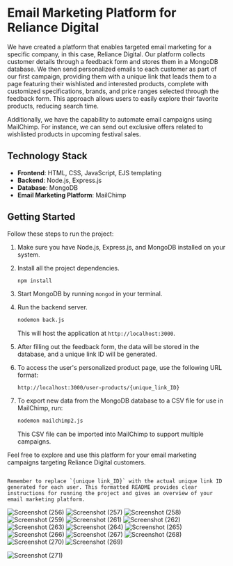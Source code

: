 
# Email Marketing Platform for Reliance Digital

We have created a platform that enables targeted email marketing for a specific company, in this case, Reliance Digital. Our platform collects customer details through a feedback form and stores them in a MongoDB database. We then send personalized emails to each customer as part of our first campaign, providing them with a unique link that leads them to a page featuring their wishlisted and interested products, complete with customized specifications, brands, and price ranges selected through the feedback form. This approach allows users to easily explore their favorite products, reducing search time.

Additionally, we have the capability to automate email campaigns using MailChimp. For instance, we can send out exclusive offers related to wishlisted products in upcoming festival sales.

## Technology Stack

- **Frontend**: HTML, CSS, JavaScript, EJS templating
- **Backend**: Node.js, Express.js
- **Database**: MongoDB
- **Email Marketing Platform**: MailChimp

## Getting Started

Follow these steps to run the project:

1. Make sure you have Node.js, Express.js, and MongoDB installed on your system.

2. Install all the project dependencies.

   ```bash
   npm install
   ```

3. Start MongoDB by running `mongod` in your terminal.

4. Run the backend server.

   ```bash
   nodemon back.js
   ```

   This will host the application at `http://localhost:3000`.

5. After filling out the feedback form, the data will be stored in the database, and a unique link ID will be generated.

6. To access the user's personalized product page, use the following URL format:

   `http://localhost:3000/user-products/{unique_link_ID}`

7. To export new data from the MongoDB database to a CSV file for use in MailChimp, run:

   ```bash
   nodemon mailchimp2.js
   ```

   This CSV file can be imported into MailChimp to support multiple campaigns.

Feel free to explore and use this platform for your email marketing campaigns targeting Reliance Digital customers.
```

Remember to replace `{unique link_ID}` with the actual unique link ID generated for each user. This formatted README provides clear instructions for running the project and gives an overview of your email marketing platform.
```





![Screenshot (256)](https://github.com/Bhanu0301/Email-marketing/assets/106879319/b7075c15-5c4e-4e16-9201-c85643217eac)
![Screenshot (257)](https://github.com/Bhanu0301/Email-marketing/assets/106879319/fbb87b79-a3f1-479a-a3a2-e33e6867fdeb)
![Screenshot (258)](https://github.com/Bhanu0301/Email-marketing/assets/106879319/8c34cb5e-9ee8-486d-b65f-756d0578e58a)
![Screenshot (259)](https://github.com/Bhanu0301/Email-marketing/assets/106879319/3b3b54ca-0f1f-4638-a554-5bfc3ca40dbc)
![Screenshot (261)](https://github.com/Bhanu0301/Email-marketing/assets/106879319/e3561c86-12e0-4672-9fbd-c3bf918041df)
![Screenshot (262)](https://github.com/Bhanu0301/Email-marketing/assets/106879319/c55ef75a-863c-41ca-bc8b-0eb4a38b12a6)
![Screenshot (263)](https://github.com/Bhanu0301/Email-marketing/assets/106879319/5879eac5-88ea-4750-81e9-94928435b6dc)
![Screenshot (264)](https://github.com/Bhanu0301/Email-marketing/assets/106879319/c13359ff-af3e-446a-9b2a-30c1fe5573be)
![Screenshot (265)](https://github.com/Bhanu0301/Email-marketing/assets/106879319/e848cc32-89b4-4ce2-9762-e76a12e78f98)
![Screenshot (266)](https://github.com/Bhanu0301/Email-marketing/assets/106879319/dc693bc1-c3cf-4117-b23b-013f0444f78a)
![Screenshot (267)](https://github.com/Bhanu0301/Email-marketing/assets/106879319/a7ab79ea-7967-42f3-88da-bfe88272bab4)
![Screenshot (268)](https://github.com/Bhanu0301/Email-marketing/assets/106879319/3d5473a1-80c2-458d-8cc6-5e6bbdc9e690)
![Screenshot (270)](https://github.com/Bhanu0301/Email-marketing/assets/106879319/de356f84-7438-4e9f-b240-9f67497a31f4)
![Screenshot (269)](https://github.com/Bhanu0301/Email-marketing/assets/106879319/c02bb50d-452f-415c-8276-6f659e4087ec)










![Screenshot (271)](https://github.com/Bhanu0301/Email-marketing/assets/106879319/d8f85397-cf07-4b81-89e1-af9dc13171f8)
